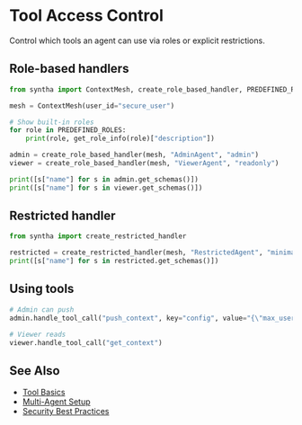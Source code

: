 # Tool Access Control

Control which tools an agent can use via roles or explicit restrictions.

## Role-based handlers

```python
from syntha import ContextMesh, create_role_based_handler, PREDEFINED_ROLES, get_role_info

mesh = ContextMesh(user_id="secure_user")

# Show built-in roles
for role in PREDEFINED_ROLES:
    print(role, get_role_info(role)["description"])

admin = create_role_based_handler(mesh, "AdminAgent", "admin")
viewer = create_role_based_handler(mesh, "ViewerAgent", "readonly")

print([s["name"] for s in admin.get_schemas()])
print([s["name"] for s in viewer.get_schemas()])
```

## Restricted handler

```python
from syntha import create_restricted_handler

restricted = create_restricted_handler(mesh, "RestrictedAgent", "minimal")
print([s["name"] for s in restricted.get_schemas()])
```

## Using tools

```python
# Admin can push
admin.handle_tool_call("push_context", key="config", value="{\"max_users\": 100}")

# Viewer reads
viewer.handle_tool_call("get_context")
```

## See Also

- [Tool Basics](tool-basics.md)
- [Multi-Agent Setup](multi-agent.md)
- [Security Best Practices](../../user-guide/how-to/setup.md)
